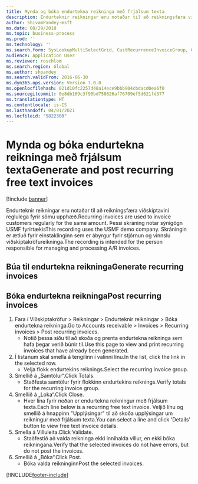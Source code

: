 ```yaml
---
title: Mynda og bóka endurtekna reikninga með frjálsum texta
description: Endurteknir reikningar eru notaðar til að reikningsfæra viðskiptavini reglulega fyrir sömu upphæð.
author: ShivamPandey-msft
ms.date: 08/29/2018
ms.topic: business-process
ms.prod: ''
ms.technology: ''
ms.search.form: SysLookupMultiSelectGrid, CustRecurrenceInvoiceGroup, CustFreeInvoice, CustRecurrenceInvoiceTotals
audience: Application User
ms.reviewer: roschlom
ms.search.region: Global
ms.author: shpandey
ms.search.validFrom: 2016-06-30
ms.dyn365.ops.version: Version 7.0.0
ms.openlocfilehash: 021d10fc2257d48a14ece9bbb904cbdacd0ea6f0
ms.sourcegitcommit: 0e8db169c3f90bd750826af76709ef5d621fd377
ms.translationtype: HT
ms.contentlocale: is-IS
ms.lasthandoff: 04/01/2021
ms.locfileid: "5822300"
---
```

# <a name="generate-and-post-recurring-free-text-invoices"></a><span data-ttu-id="fbe8a-103">Mynda og bóka endurtekna reikninga með frjálsum texta</span><span class="sxs-lookup"><span data-stu-id="fbe8a-103">Generate and post recurring free text invoices</span></span>

[!include [banner](../../includes/banner.md)]

<span data-ttu-id="fbe8a-104">Endurteknir reikningar eru notaðar til að reikningsfæra viðskiptavini reglulega fyrir sömu upphæð.</span><span class="sxs-lookup"><span data-stu-id="fbe8a-104">Recurring invoices are used to invoice customers regularly for the same amount.</span></span> <span data-ttu-id="fbe8a-105">Þessi skráning notar sýnigögn USMF fyrirtækis</span><span class="sxs-lookup"><span data-stu-id="fbe8a-105">This recording uses the USMF demo company.</span></span> <span data-ttu-id="fbe8a-106">Skráningin er ætluð fyrir einstaklinginn sem er ábyrgur fyrir stjórnun og vinnslu viðskiptakröfureikninga.</span><span class="sxs-lookup"><span data-stu-id="fbe8a-106">The recording is intended for the person responsible for managing and processing A/R invoices.</span></span>


## <a name="generate-recurring-invoices"></a><span data-ttu-id="fbe8a-107">Búa til endurtekna reikninga</span><span class="sxs-lookup"><span data-stu-id="fbe8a-107">Generate recurring invoices</span></span>

## <a name="post-recurring-invoices"></a><span data-ttu-id="fbe8a-108">Bóka endurtekna reikninga</span><span class="sxs-lookup"><span data-stu-id="fbe8a-108">Post recurring invoices</span></span>
1. <span data-ttu-id="fbe8a-109">Fara í Viðskiptakröfur > Reikningar > Endurteknir reikningar > Bóka endurtekna reikninga.</span><span class="sxs-lookup"><span data-stu-id="fbe8a-109">Go to Accounts receivable > Invoices > Recurring invoices > Post recurring invoices.</span></span>
    * <span data-ttu-id="fbe8a-110">Notið þessa síðu til að skoða og prenta endurtekna reikninga sem hafa þegar verið búnir til.</span><span class="sxs-lookup"><span data-stu-id="fbe8a-110">Use this page to view and print recurring invoices that have already been generated.</span></span>  
2. <span data-ttu-id="fbe8a-111">Í listanum skal smella á tengilinn í valinni línu.</span><span class="sxs-lookup"><span data-stu-id="fbe8a-111">In the list, click the link in the selected row.</span></span>
    * <span data-ttu-id="fbe8a-112">Velja flokk endurtekins reiknings.</span><span class="sxs-lookup"><span data-stu-id="fbe8a-112">Select the recurring invoice group.</span></span>  
3. <span data-ttu-id="fbe8a-113">Smellið á „Samtölur“.</span><span class="sxs-lookup"><span data-stu-id="fbe8a-113">Click Totals.</span></span>
    * <span data-ttu-id="fbe8a-114">Staðfesta samtölur fyrir flokkinn endurtekins reiknings.</span><span class="sxs-lookup"><span data-stu-id="fbe8a-114">Verify totals for the recurring invoice group.</span></span>  
4. <span data-ttu-id="fbe8a-115">Smellið á „Loka“.</span><span class="sxs-lookup"><span data-stu-id="fbe8a-115">Click Close.</span></span>
    * <span data-ttu-id="fbe8a-116">Hver lína fyrir neðan er endurtekna reikningur með frjálsum texta.</span><span class="sxs-lookup"><span data-stu-id="fbe8a-116">Each line below is a recurring free text invoice.</span></span> <span data-ttu-id="fbe8a-117">Veljið línu og smellið á hnappinn "Upplýsingar" til að skoða upplýsingar um reikningur með frjálsum texta.</span><span class="sxs-lookup"><span data-stu-id="fbe8a-117">You can select a line and click 'Details' button to view free text invoice details.</span></span>  
5. <span data-ttu-id="fbe8a-118">Smella á Villuleita.</span><span class="sxs-lookup"><span data-stu-id="fbe8a-118">Click Validate.</span></span>
    * <span data-ttu-id="fbe8a-119">Staðfestið að valda reikninga ekki innihalda villur, en ekki bóka reikningana.</span><span class="sxs-lookup"><span data-stu-id="fbe8a-119">Verify that the selected invoices do not have errors, but do not post the invoices.</span></span>  
6. <span data-ttu-id="fbe8a-120">Smellið á „Bóka“.</span><span class="sxs-lookup"><span data-stu-id="fbe8a-120">Click Post.</span></span>
    * <span data-ttu-id="fbe8a-121">Bóka valda reikninginn</span><span class="sxs-lookup"><span data-stu-id="fbe8a-121">Post the selected invoices.</span></span>  



[!INCLUDE[footer-include](../../../includes/footer-banner.md)]